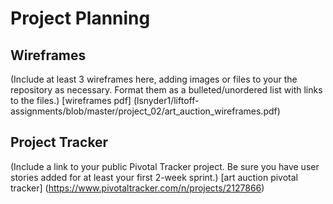 # Project Planning

## Wireframes

(Include at least 3 wireframes here, adding images or files to your the repository as necessary. Format them as a bulleted/unordered list with links to the files.)
[wireframes pdf] (lsnyder1/liftoff-assignments/blob/master/project_02/art_auction_wireframes.pdf)

## Project Tracker

(Include a link to your public Pivotal Tracker project. Be sure you have user stories added for at least your first 2-week sprint.)
[art auction pivotal tracker] (https://www.pivotaltracker.com/n/projects/2127866)
